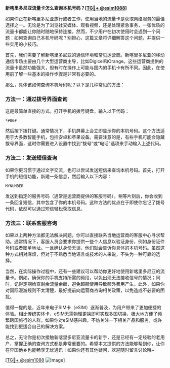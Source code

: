 **新喀里多尼亚流量卡怎么查询本机号码？[[TG💪+ @esim1088](https://t.me/s/esim1088)]**

如果你正在新喀里多尼亚旅行或者工作，使用当地的流量卡是获取网络服务的最佳选择之一。无论是为了浏览社交媒体、观看视频，还是处理紧急事务，一张优质的流量卡都能让你随时随地保持连接。然而，不少用户在初次使用时会遇到一个问题：如何查询自己本机号码呢？别担心，这篇文章将详细解答这个问题，并提供一些实用的小技巧。

首先，我们需要了解新喀里多尼亚的通信环境和常见运营商。新喀里多尼亚的移动通信市场主要由几个大型运营商主导，比如Digicel和Orange。这些运营商提供的流量卡虽然功能强大，但有时在操作上可能与国内的手机卡有所不同。因此，在使用前了解一些基本的操作步骤是非常有必要的。

那么，具体该如何查询本机号码呢？以下是几种常见的方法：

### 方法一：通过拨号界面查询

这是最简单直接的方式。打开手机的拨号键盘，输入以下代码：

```
*#06#
```

然后按下拨打键。通常情况下，手机屏幕上会立即显示你的本机号码。这个方法适用于大多数智能手机，包括安卓和苹果设备。需要注意的是，有些手机可能会隐藏拨号界面，这时你需要进入设置中找到“拨号”或“电话”选项来手动输入上述代码。

### 方法二：发送短信查询

如果你更习惯于通过文字交流，也可以尝试发送短信来查询本机号码。首先，打开手机的短信功能，新建一条信息，然后输入以下内容：

```
MYNUMBER
```

发送到指定的服务号码（通常是运营商提供的客服号码）。稍等片刻后，你会收到一条回复短信，其中包含了你的本机号码。这种方法的优点在于即使你忘记了拨号代码，依然可以通过短信轻松获取信息。

### 方法三：联系客服咨询

如果以上两种方法都无法解决问题，你可以直接联系当地运营商的客服中心寻求帮助。通常情况下，客服人员会要求你提供一些个人信息以验证身份，例如身份证件号码或者账单地址。一旦确认身份无误，他们就会告诉你具体的本机号码。虽然这种方式相对麻烦，但对于不熟悉当地语言或技术的人来说，不失为一种可靠的选择。

当然，在实际操作过程中，还有一些建议可以帮助你更好地使用新喀里多尼亚的流量卡。例如，确保你的手机支持所需的频段，以免出现无法接收信号的情况；同时，记得定期检查剩余流量余额，避免超额使用导致额外费用产生。此外，如果你对国际漫游规则不太清楚，最好提前向运营商咨询相关政策，以免造成不必要的困扰。

值得一提的是，近年来电子SIM卡（eSIM）逐渐普及，为用户带来了更加便捷的体验。相比传统实体卡，eSIM无需物理更换即可实现多国切换，极大地方便了频繁跨国旅行的人群。如果你对eSIM感兴趣，不妨关注一下相关产品和服务，或许能找到更适合自己的解决方案。

总之，无论你是初次接触新喀里多尼亚流量卡的新手，还是已经有一定经验的老用户，掌握正确的查询方式都是非常重要的。希望本文提供的方法能够帮到你，让你在异国他乡也能畅享无忧通讯！如果你还有其他疑问，欢迎随时留言讨论哦~

[[TG💪+ @esim1088](https://t.me/s/esim1088) ![Image](https://i.postimg.cc/4NQfJmqS/Snipaste-2025-05-13-00-14-12.png)]